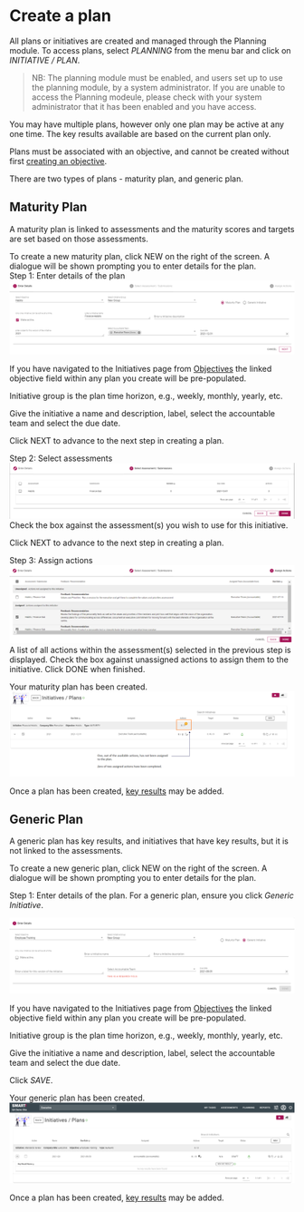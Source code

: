 # Create a plan
All plans or initiatives are created and managed through the Planning module. To access plans, select _PLANNING_ from the menu bar and click on _INITIATIVE / PLAN_. 

>NB: The planning module must be enabled, and users set up to use the planning module, by a system administrator. If you are unable to access the Planning modeule, please check with your system administrator that it has been enabled and you have access.

You may have multiple plans, however only one plan may be active at any one time. The key results available are based on the current plan only.

Plans must be associated with an objective, and cannot be created without first [creating an objective](jobs/objective.md).

There are two types of plans - maturity plan, and generic plan.

## Maturity Plan
A maturity plan is linked to assessments and the maturity scores and targets are set based on those assessments. 

To create a new maturity plan, click NEW on the right of the screen. A dialogue will be shown prompting you to enter details for the plan.  
Step 1: Enter details of the plan  
![Image](../assets/screenshots/jobs/maturityplan-step1.png)

If you have navigated to the Initiatives page from [Objectives](jobs/objective.md) the linked objective field within any plan you create will be pre-populated.

Initiative group is the plan time horizon, e.g., weekly, monthly, yearly, etc.

Give the initiative a name and description, label, select the accountable team and select the due date.

Click NEXT to advance to the next step in creating a plan.

Step 2: Select assessments  
![Image](../assets/screenshots/jobs/maturityplan-step2.png)  
Check the box against the assessment(s) you wish to use for this initiative.  

Click NEXT to advance to the next step in creating a plan.

Step 3: Assign actions  
![Image](../assets/screenshots/jobs/maturityplan-step3.png)  
A list of all actions within the assessment(s) selected in the previous step is displayed. Check the box against unassigned actions to assign them to the initiative. Click DONE when finished.

Your maturity plan has been created.  
![Image](../assets/screenshots/jobs/maturityplan-created.png)

Once a plan has been created,  [key results](jobs/key-results.md) may be added.

## Generic Plan
A generic plan has key results, and initiatives that have key results, but it is not linked to the assessments.

To create a new generic plan, click NEW on the right of the screen. A dialogue will be shown prompting you to enter details for the plan.

Step 1: Enter details of the plan. For a generic plan, ensure you click _Generic Initiative_. 

![Image](../assets/screenshots/jobs/addgenericplan.png)

If you have navigated to the Initiatives page from [Objectives](jobs/objective.md) the linked objective field within any plan you create will be pre-populated.

Initiative group is the plan time horizon, e.g., weekly, monthly, yearly, etc.

Give the initiative a name and description, label, select the accountable team and select the due date.

Click _SAVE_.

Your generic plan has been created.
![image](../assets/screenshots/jobs/genericplan-created.png)

Once a plan has been created, [key results](jobs/key-results.md) may be added.